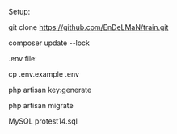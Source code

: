 Setup:

git clone https://github.com/EnDeLMaN/train.git

composer update --lock

 .env file:

cp .env.example .env

php artisan key:generate

php artisan migrate

MySQL  protest14.sql
